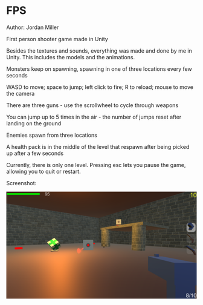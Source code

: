 # FPS

Author: Jordan Miller

First person shooter game made in Unity

Besides the textures and sounds, everything was made and done by me in Unity. This includes the models and the animations.

Monsters keep on spawning, spawning in one of three locations every few seconds

WASD to move; space to jump; left click to fire; R to reload; mouse to move the camera

There are three guns - use the scrollwheel to cycle through weapons

You can jump up to 5 times in the air - the number of jumps reset after landing on the ground

Enemies spawn from three locations

A health pack is in the middle of the level that respawn after being picked up after a few seconds

Currently, there is only one level. Pressing esc lets you pause the game, allowing you to quit or restart.

Screenshot:
<p align="center">
  <img src="screenshots/screenshot0.png" />
  
</p>


